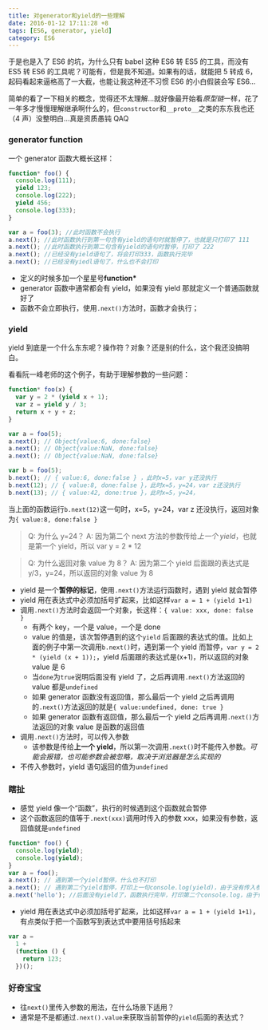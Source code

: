 ```yaml
---
title: 对generator和yield的一些理解
date: 2016-01-12 17:11:28 +8
tags: [ES6, generator, yield]
category: ES6
---
```


于是也是入了 ES6 的坑，为什么只有 babel 这种 ES6 转 ES5 的工具，而没有 ES5 转 ES6 的工具呢？可能有，但是我不知道。如果有的话，就能把 5 转成 6，起码看起来逼格高了一大截，也能让我这种还不习惯 ES6 的小白假装会写 ES6…

简单的看了一下相关的概念，觉得还不太理解…就好像最开始看*原型链*一样，花了一年多才慢慢理解继承啊什么的，但`constructor`和`__proto__`之类的东东我也还（4 声）没整明白…真是资质愚钝 QAQ

### generator function

一个 generator 函数大概长这样：

```js
function* foo() {
  console.log(111);
  yield 123;
  console.log(222);
  yield 456;
  console.log(333);
}

var a = foo(3); //此时函数不会执行
a.next(); //此时函数执行到第一句含有yield的语句时就暂停了，也就是只打印了 111
a.next(); //此时函数执行到第二句含有yield的语句时暂停，打印了 222
a.next(); //已经没有yield语句了，将会打印333，函数执行完毕
a.next(); //已经没有yiedl语句了，什么也不会打印
```

- 定义的时候多加一个星星号**function\***
- generator 函数中通常都会有 yield，如果没有 yield 那就定义一个普通函数就好了
- 函数不会立即执行，使用`.next()`方法时，函数才会执行；

### yield

yield 到底是一个什么东东呢？操作符？对象？还是别的什么，这个我还没搞明白。

看看阮一峰老师的这个例子，有助于理解参数的一些问题：

```js
function* foo(x) {
  var y = 2 * (yield x + 1);
  var z = yield y / 3;
  return x + y + z;
}

var a = foo(5);
a.next(); // Object{value:6, done:false}
a.next(); // Object{value:NaN, done:false}
a.next(); // Object{value:NaN, done:false}

var b = foo(5);
b.next(); // { value:6, done:false } ，此时x=5，var y还没执行
b.next(12); // { value:8, done:false }，此时x=5，y=24，var z还没执行
b.next(13); // { value:42, done:true }，此时x=5，y=24，
```

当上面的函数运行`b.next(12)`这一句时，x=5，y=24，var z 还没执行，返回对象为`{ value:8, done:false }`

> Q: 为什么 y=24？
> A: 因为第二个 next 方法的参数传给*上一个 yield*，也就是第一个 yield，所以 var y = 2 \* 12

> Q: 为什么返回对象 value 为 8？
> A: 因为第二个 yield 后面跟的表达式是 y/3，y=24，所以返回的对象 value 为 8

- yield 是一个**暂停的标记**，使用`.next()`方法运行函数时，遇到 yield 就会暂停
- yield 用在表达式中必须加括号扩起来，比如这样`var a = 1 + (yield 1+1)`
- 调用`.next()`方法时会返回一个对象，长这样：`{ value: xxx, done: false }`
  - 有两个 key，一个是 value，一个是 done
  - value 的值是，该次暂停遇到的这个`yield` 后面跟的表达式的值。比如上面的例子中第一次调用`b.next()`时，遇到第一个 yield 而暂停，`var y = 2 * (yield (x + 1));`，yield 后面跟的表达式是(x+1)，所以返回的对象 value 是 6
  - 当`done`为`true`说明后面没有 yield 了，之后再调用`.next()`方法返回的 value 都是`undefined`
  - 如果 generator 函数没有返回值，那么最后一个 yield 之后再调用的`.next()`方法返回的就是`{ value:undefined, done: true }`
  - 如果 generator 函数有返回值，那么最后一个 yield 之后再调用`.next()`方法返回的对象 value 是函数的返回值
- 调用`.next()`方法时，可以传入参数
  - 该参数是传给**上一个 yield**，所以第一次调用`.next()`时不能传入参数。_可能会报错，也可能参数会被忽略，取决于浏览器是怎么实现的_
- 不传入参数时，yield 语句返回的值为`undefined`

### 瞎扯

- 感觉 yield 像一个“函数”，执行的时候遇到这个函数就会暂停
- 这个函数返回的值等于`.next(xxx)`调用时传入的参数 xxx，如果没有参数，返回值就是`undefined`

```js
function* foo() {
  console.log(yield);
  console.log(yield);
}
var a = foo();
a.next(); // 遇到第一个yield暂停，什么也不打印
a.next(); // 遇到第二个yield暂停，打印上一句console.log(yield)，由于没有传入参数，yield返回undefined
a.next('hello'); //后面没有yield了，函数执行完毕，打印第二个console.log，由于传入参数，将会打印出hello
```

- yield 用在表达式中必须加括号扩起来，比如这样`var a = 1 + (yield 1+1)`，有点类似于把一个函数写到表达式中要用括号括起来

```js
var a =
  1 +
  (function () {
    return 123;
  })();
```

### 好奇宝宝

- 往`next()`里传入参数的用法，在什么场景下适用？
- 通常是不是都通过`.next().value`来获取当前暂停的`yield`后面的表达式？
